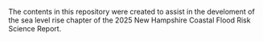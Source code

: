 The contents in this repository were created to assist in the develoment of the sea level rise chapter of the 2025 New Hampshire Coastal Flood Risk Science Report.
